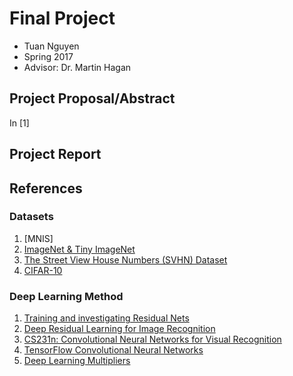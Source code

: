 # Final Project
* Tuan Nguyen
* Spring 2017
* Advisor: Dr. Martin Hagan

## Project Proposal/Abstract
In [1]
## Project Report

## References
### Datasets
 1. [MNIS]
 2. [ImageNet & Tiny ImageNet](http://image-net.org)
 3. [The Street View House Numbers (SVHN) Dataset](http://ufldl.stanford.edu/housenumbers/)
 4. [CIFAR-10](http://www.cs.toronto.edu/~kriz/cifar.html)
### Deep Learning Method
 1. [Training and investigating Residual Nets](http://torch.ch/blog/2016/02/04/resnets.html)
 2. [Deep Residual Learning for Image Recognition](https://arxiv.org/abs/1512.03385)
 3. [CS231n: Convolutional Neural Networks for Visual Recognition](http://cs231n.github.io)
 4. [TensorFlow Convolutional Neural Networks](https://www.tensorflow.org/versions/master/tutorials/deep_cnn)
 5. [Deep Learning Multipliers](https://github.com/MatthieuCourbariaux/deep-learning-multipliers)
 
 




